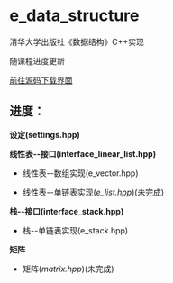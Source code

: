 # e_data_structure
清华大学出版社《数据结构》C++实现

随课程进度更新

[前往源码下载界面](https://github.com/pxxxl/e_data_structure/releases/tag/v1.1.2)

## 进度：

**设定(settings.hpp)**

**线性表--接口(interface_linear_list.hpp)**

* 线性表--数组实现(e_vector.hpp)

* 线性表--单链表实现(*e_list.hpp*)(未完成)

**栈--接口(interface_stack.hpp)**

* 栈--单链表实现(e_stack.hpp)

**矩阵**

* 矩阵(*matrix.hpp*)(未完成)

